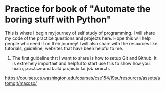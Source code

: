 # Practice for book of "Automate the boring stuff with Python"

This is where I begin my journey of self study of programming. I will share my code of the practice questions and projects here. Hope this will help people who need it on their journey! I will also share with the resources like tutorials, guideline, websites that have been helpful to me.

1. The first guideline that I want to share is how to setup Git and Github. It is extremely important and helpful to start use this to show how you learn, practice and build projects for job search.

https://courses.cs.washington.edu/courses/cse154/19su/resources/assets/atomgit/macosx/

  
